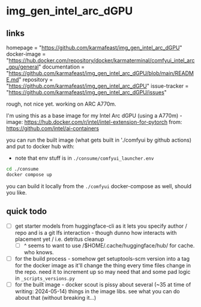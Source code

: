 # img_gen_intel_arc_dGPU

## links

homepage = "<https://github.com/karmafeast/img_gen_intel_arc_dGPU>"
docker-image = "<https://hub.docker.com/repository/docker/karmaterminal/comfyui_intel_arc_gpu/general>"
documentation = "<https://github.com/karmafeast/img_gen_intel_arc_dGPU/blob/main/README.md>"
repository = "<https://github.com/karmafeast/img_gen_intel_arc_dGPU>"
issue-tracker = "<https://github.com/karmafeast/img_gen_intel_arc_dGPU/issues>"

rough, not nice yet. working on ARC A770m.

I'm using this as a base image for my Intel Arc dGPU (using a A770m) -
image: <https://hub.docker.com/r/intel/intel-extension-for-pytorch>
from: <https://github.com/intel/ai-containers>

you can run the built image (what gets built in './comfyui by github actions) and put to docker hub with:

* note that env stuff is in `./consume/comfyui_launcher.env`

```bash
cd ./consume
docker compose up
```

you can build it locally from the `./comfyui` docker-compose as well, should you like.

## quick todo

* [ ] get starter models from huggingface-cli as it lets you specify author / repo and is a git lfs interaction - though dunno how interacts with placement yet / i.e. detritus cleanup
  * [ ] ^ seems to want to use /$HOME/.cache/huggingface/hub/ for cache.  who knows.
* [ ] for the build process - somehow get setuptools-scm version into a tag for the docker image as it'll change the thing every time files change in the repo. need it to increment up so may need that and some pad logic in `_scripts_versions.py`
* [ ] for the built image - docker scout is pissy about several (~35 at time of writing: 2024-05-14) things in the image libs. see what you can do about that (without breaking it...)
